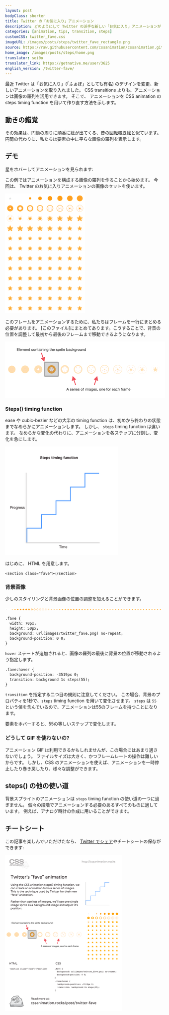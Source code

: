 ```yaml
---
layout: post
bodyClass: shorter
title: Twitter の「お気に入り」アニメーション
description: どのようにして Twitter の派手な新しい「お気に入り」アニメーションが CSS の steps() timing function を用いて動いているのか、考えてみましょう。
categories: [animation, tips, transition, steps]
customCSS: twitter_fave.css
imageURL: /images/posts/steps/twitter_fave_rectangle.png
source: https://raw.githubusercontent.com/cssanimation/cssanimation.github.io/master/_posts/2015-01-17-twitter-fave.md
home_image: /images/posts/steps/home.png
translator: sei0o
translator_link: https://getnative.me/user/3625
english_version: /twitter-fave/
---
```


最近 Twitter は「お気に入り」(「ふぁぼ」としても有名) のデザインを変更、新しいアニメーションを取り入れました。 CSS transitions よりも、アニメーションは画像の羅列を活用できます。 そこで、 アニメーションを CSS animation の steps timing function を用いて作り直す方法を示します。

## 動きの錯覚

その効果は、円筒の周りに順番に絵が出てくる、昔の[回転覗き絵](http://en.wikipedia.org/wiki/Zoetrope)と似ています。 円筒の代わりに、私たちは要素の中に平らな画像の羅列を表示します。

## デモ

星をホバーしてアニメーションを見られます:

<section class="fave demo-container tap-to-activate"></section>

この例ではアニメーションを構成する画像の羅列を作ることから始めます。 今回は、 Twitter のお気に入りアニメーションの画像のセットを使います。

<img src="/images/posts/steps/twitter_fave_rectangle.png" alt="Frames from Twitter's fave icon animation" style="max-width:256px" />

このフレームをアニメーションするために、私たちはフレームを一行にまとめる必要があります。 [このファイル[にまとめてあります。こうすることで、背景の位置を調整して最初から最後のフレームまで移動できるようになります。

<img src="/images/posts/steps/frames.png" alt="How the background images are positioned within an element" style="max-width:514px" />

### Steps() timing function

ease や cubic-bezier などの大半の timing function は、初めから終わりの状態までなめらかにアニメーションします。 しかし、 `steps` timing function は違います。 なめらかな変化の代わりに、アニメーションを各ステップに分割し、変化を急にします。

<img src="/images/posts/steps/steps.png" alt="How the steps function is illustrated on a graph, as a series of discrete steps" style="max-width:362px" />

はじめに、 HTML を用意します。


    <section class="fave"></section>

### 背景画像

少しのスタイリングと背景画像の位置の調整を加えることができます。

![Image sprite for the animation](/images/posts/steps/twitter_fave.png)


    .fave {
      width: 70px;
      height: 50px;
      background: url(images/twitter_fave.png) no-repeat;
      background-position: 0 0;
    }


`hover` ステートが追加されると、画像の羅列の最後に背景の位置が移動されるよう指定します。


    .fave:hover {
      background-position: -3519px 0;
      transition: background 1s steps(55);
    }


`transition` を指定する二つ目の規則に注意してください。 この場合、背景のプロパティを1秒で、`steps` timing function を用いて変化させます。 `steps` は `55` という値を含んでいるので、アニメーションは55のフレームを持つことになります。

要素をホバーすると、55の等しいステップで変化します。

### どうして GIF を使わないの?

アニメーション GIF は利用できるかもしれませんが、この場合にはあまり適さないでしょう。 ファイルサイズは大きく、かつフレームレートの操作は難しいからです。 しかし、CSS のアニメーションを使えば、アニメーションを一時停止したり巻き戻したり、様々な調整ができます。

## steps() の他の使い道

背景スプライトのアニメーションは `steps` timing function の使い道の一つに過ぎません。 個々の段階でアニメーションする必要のあるすべてのものに適しています。 例えば、アナログ時計の作成に用いることができます。

## チートシート

この記事を楽しんでいただけたなら、 [Twitter でシェア](https://twitter.com/intent/tweet?text=Recreate%20the%20Twitter%20fave%20icon%20animation&url=https://cssanimation.rocks/post/twitter-fave/&original_referer=https://cssanimation.rocks)やチートシートの保存ができます:

<img src="/tips/twitter-fave.png" alt="Share this summary on Twitter" style="max-width:375px" />

